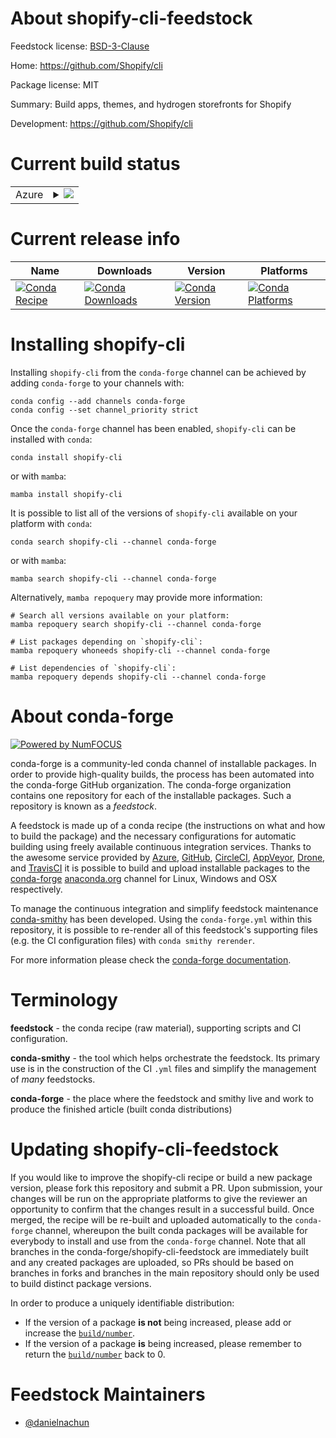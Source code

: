 About shopify-cli-feedstock
===========================

Feedstock license: [BSD-3-Clause](https://github.com/conda-forge/shopify-cli-feedstock/blob/main/LICENSE.txt)

Home: https://github.com/Shopify/cli

Package license: MIT

Summary: Build apps, themes, and hydrogen storefronts for Shopify

Development: https://github.com/Shopify/cli

Current build status
====================


<table>
    
  <tr>
    <td>Azure</td>
    <td>
      <details>
        <summary>
          <a href="https://dev.azure.com/conda-forge/feedstock-builds/_build/latest?definitionId=24387&branchName=main">
            <img src="https://dev.azure.com/conda-forge/feedstock-builds/_apis/build/status/shopify-cli-feedstock?branchName=main">
          </a>
        </summary>
        <table>
          <thead><tr><th>Variant</th><th>Status</th></tr></thead>
          <tbody><tr>
              <td>linux_64_nodejs20</td>
              <td>
                <a href="https://dev.azure.com/conda-forge/feedstock-builds/_build/latest?definitionId=24387&branchName=main">
                  <img src="https://dev.azure.com/conda-forge/feedstock-builds/_apis/build/status/shopify-cli-feedstock?branchName=main&jobName=linux&configuration=linux%20linux_64_nodejs20" alt="variant">
                </a>
              </td>
            </tr><tr>
              <td>linux_64_nodejs22</td>
              <td>
                <a href="https://dev.azure.com/conda-forge/feedstock-builds/_build/latest?definitionId=24387&branchName=main">
                  <img src="https://dev.azure.com/conda-forge/feedstock-builds/_apis/build/status/shopify-cli-feedstock?branchName=main&jobName=linux&configuration=linux%20linux_64_nodejs22" alt="variant">
                </a>
              </td>
            </tr><tr>
              <td>osx_64_nodejs20</td>
              <td>
                <a href="https://dev.azure.com/conda-forge/feedstock-builds/_build/latest?definitionId=24387&branchName=main">
                  <img src="https://dev.azure.com/conda-forge/feedstock-builds/_apis/build/status/shopify-cli-feedstock?branchName=main&jobName=osx&configuration=osx%20osx_64_nodejs20" alt="variant">
                </a>
              </td>
            </tr><tr>
              <td>osx_64_nodejs22</td>
              <td>
                <a href="https://dev.azure.com/conda-forge/feedstock-builds/_build/latest?definitionId=24387&branchName=main">
                  <img src="https://dev.azure.com/conda-forge/feedstock-builds/_apis/build/status/shopify-cli-feedstock?branchName=main&jobName=osx&configuration=osx%20osx_64_nodejs22" alt="variant">
                </a>
              </td>
            </tr><tr>
              <td>win_64_nodejs20</td>
              <td>
                <a href="https://dev.azure.com/conda-forge/feedstock-builds/_build/latest?definitionId=24387&branchName=main">
                  <img src="https://dev.azure.com/conda-forge/feedstock-builds/_apis/build/status/shopify-cli-feedstock?branchName=main&jobName=win&configuration=win%20win_64_nodejs20" alt="variant">
                </a>
              </td>
            </tr><tr>
              <td>win_64_nodejs22</td>
              <td>
                <a href="https://dev.azure.com/conda-forge/feedstock-builds/_build/latest?definitionId=24387&branchName=main">
                  <img src="https://dev.azure.com/conda-forge/feedstock-builds/_apis/build/status/shopify-cli-feedstock?branchName=main&jobName=win&configuration=win%20win_64_nodejs22" alt="variant">
                </a>
              </td>
            </tr>
          </tbody>
        </table>
      </details>
    </td>
  </tr>
</table>

Current release info
====================

| Name | Downloads | Version | Platforms |
| --- | --- | --- | --- |
| [![Conda Recipe](https://img.shields.io/badge/recipe-shopify--cli-green.svg)](https://anaconda.org/conda-forge/shopify-cli) | [![Conda Downloads](https://img.shields.io/conda/dn/conda-forge/shopify-cli.svg)](https://anaconda.org/conda-forge/shopify-cli) | [![Conda Version](https://img.shields.io/conda/vn/conda-forge/shopify-cli.svg)](https://anaconda.org/conda-forge/shopify-cli) | [![Conda Platforms](https://img.shields.io/conda/pn/conda-forge/shopify-cli.svg)](https://anaconda.org/conda-forge/shopify-cli) |

Installing shopify-cli
======================

Installing `shopify-cli` from the `conda-forge` channel can be achieved by adding `conda-forge` to your channels with:

```
conda config --add channels conda-forge
conda config --set channel_priority strict
```

Once the `conda-forge` channel has been enabled, `shopify-cli` can be installed with `conda`:

```
conda install shopify-cli
```

or with `mamba`:

```
mamba install shopify-cli
```

It is possible to list all of the versions of `shopify-cli` available on your platform with `conda`:

```
conda search shopify-cli --channel conda-forge
```

or with `mamba`:

```
mamba search shopify-cli --channel conda-forge
```

Alternatively, `mamba repoquery` may provide more information:

```
# Search all versions available on your platform:
mamba repoquery search shopify-cli --channel conda-forge

# List packages depending on `shopify-cli`:
mamba repoquery whoneeds shopify-cli --channel conda-forge

# List dependencies of `shopify-cli`:
mamba repoquery depends shopify-cli --channel conda-forge
```


About conda-forge
=================

[![Powered by
NumFOCUS](https://img.shields.io/badge/powered%20by-NumFOCUS-orange.svg?style=flat&colorA=E1523D&colorB=007D8A)](https://numfocus.org)

conda-forge is a community-led conda channel of installable packages.
In order to provide high-quality builds, the process has been automated into the
conda-forge GitHub organization. The conda-forge organization contains one repository
for each of the installable packages. Such a repository is known as a *feedstock*.

A feedstock is made up of a conda recipe (the instructions on what and how to build
the package) and the necessary configurations for automatic building using freely
available continuous integration services. Thanks to the awesome service provided by
[Azure](https://azure.microsoft.com/en-us/services/devops/), [GitHub](https://github.com/),
[CircleCI](https://circleci.com/), [AppVeyor](https://www.appveyor.com/),
[Drone](https://cloud.drone.io/welcome), and [TravisCI](https://travis-ci.com/)
it is possible to build and upload installable packages to the
[conda-forge](https://anaconda.org/conda-forge) [anaconda.org](https://anaconda.org/)
channel for Linux, Windows and OSX respectively.

To manage the continuous integration and simplify feedstock maintenance
[conda-smithy](https://github.com/conda-forge/conda-smithy) has been developed.
Using the ``conda-forge.yml`` within this repository, it is possible to re-render all of
this feedstock's supporting files (e.g. the CI configuration files) with ``conda smithy rerender``.

For more information please check the [conda-forge documentation](https://conda-forge.org/docs/).

Terminology
===========

**feedstock** - the conda recipe (raw material), supporting scripts and CI configuration.

**conda-smithy** - the tool which helps orchestrate the feedstock.
                   Its primary use is in the construction of the CI ``.yml`` files
                   and simplify the management of *many* feedstocks.

**conda-forge** - the place where the feedstock and smithy live and work to
                  produce the finished article (built conda distributions)


Updating shopify-cli-feedstock
==============================

If you would like to improve the shopify-cli recipe or build a new
package version, please fork this repository and submit a PR. Upon submission,
your changes will be run on the appropriate platforms to give the reviewer an
opportunity to confirm that the changes result in a successful build. Once
merged, the recipe will be re-built and uploaded automatically to the
`conda-forge` channel, whereupon the built conda packages will be available for
everybody to install and use from the `conda-forge` channel.
Note that all branches in the conda-forge/shopify-cli-feedstock are
immediately built and any created packages are uploaded, so PRs should be based
on branches in forks and branches in the main repository should only be used to
build distinct package versions.

In order to produce a uniquely identifiable distribution:
 * If the version of a package **is not** being increased, please add or increase
   the [``build/number``](https://docs.conda.io/projects/conda-build/en/latest/resources/define-metadata.html#build-number-and-string).
 * If the version of a package **is** being increased, please remember to return
   the [``build/number``](https://docs.conda.io/projects/conda-build/en/latest/resources/define-metadata.html#build-number-and-string)
   back to 0.

Feedstock Maintainers
=====================

* [@danielnachun](https://github.com/danielnachun/)

